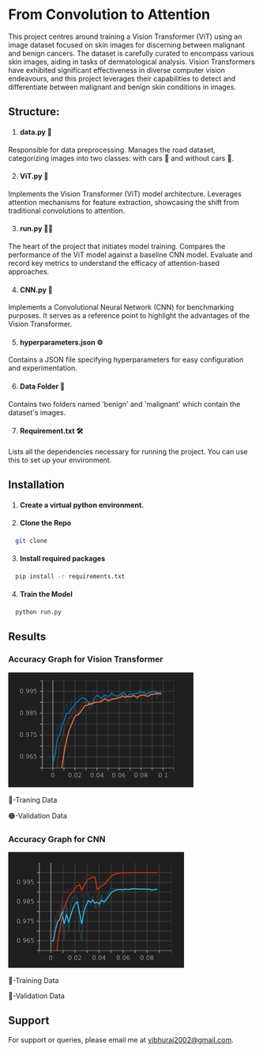 
# From Convolution to Attention

This project centres around training a Vision Transformer (ViT) using an image dataset focused on skin images for discerning between malignant and benign cancers. The dataset is carefully curated to encompass various skin images, aiding in tasks of dermatological analysis. Vision Transformers have exhibited significant effectiveness in diverse computer vision endeavours, and this project leverages their capabilities to detect and differentiate between malignant and benign skin conditions in images.

## Structure:

1. #### data.py 🧰
Responsible for data preprocessing.
Manages the road dataset, categorizing images into two classes: with cars 🚗 and without cars 🛑.

2. #### ViT.py 🤖
Implements the Vision Transformer (ViT) model architecture.
Leverages attention mechanisms for feature extraction, showcasing the shift from traditional convolutions to attention.

3. #### run.py 🏃‍♂️
The heart of the project that initiates model training.
Compares the performance of the ViT model against a baseline CNN model.
Evaluate and record key metrics to understand the efficacy of attention-based approaches.

4. #### CNN.py 🔄
Implements a Convolutional Neural Network (CNN) for benchmarking purposes.
It serves as a reference point to highlight the advantages of the Vision Transformer.

5. #### hyperparameters.json ⚙️
Contains a JSON file specifying hyperparameters for easy configuration and experimentation.

6. #### Data Folder 📁
Contains two folders named 'benign' and 'malignant' which contain the dataset's images.

7. #### Requirement.txt 🛠️
Lists all the dependencies necessary for running the project. You can use this to set up your environment.



## Installation

1. #### Create a virtual python environment.

2. #### Clone the Repo

```bash
  git clone
```
3. #### Install required packages

```bash
  pip install -r requirements.txt
```

4. #### Train the Model

```bash
  python run.py
```
## Results

### Accuracy Graph for Vision Transformer

![App Screenshot](https://github.com/VibhuRaj01/From-Convolution-to-Attention/blob/main/Img/ViT%20accuracy.JPG)


🔵-Traning Data

🟠-Validation Data

### Accuracy Graph for CNN

![App Screenshot](https://github.com/VibhuRaj01/From-Convolution-to-Attention/blob/main/Img/CNN%20accuracy.JPG)


🔴-Training Data

🔵-Validation Data

## Support

For support or queries, please email me at vibhuraj2002@gmail.com.

